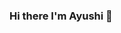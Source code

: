 ### Hi there I'm Ayushi 👋

<!--
**ayushitripathiitgithub/ayushitripathiitgithub** is a ✨ _special_ ✨ repository because its `README.md` (this file) appears on your GitHub profile.

Here are some ideas to get you started:

- 🔭 I’m currently working on ...Becoming the best version of myself
- 🌱 I’m currently learning ...expertise
- 👯 I’m looking to collaborate on ...Knowledge Sharing
- 🤔 I’m looking for help with ...Anybody
- 📫 How to reach me:...trailblazerayushi30@gmail.com
- 😄 Pronouns: ...Passionate,Hardworking,Flexible
- ⚡ Fun fact: ...Do or Die
-->
